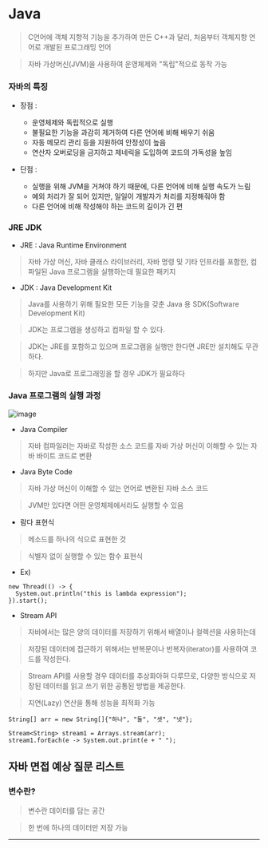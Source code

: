Java
=====

> C언어에 객체 지향적 기능을 추가하여 만든 C++과 달리, 처음부터 객체지향 언어로 개발된 프로그래밍 언어

> 자바 가상머신(JVM)을 사용하여 운영체제와 "독립"적으로 동작 가능


### 자바의 특징

* 장점 :

  + 운영체제와 독립적으로 실행
  + 불필요한 기능을 과감히 제거하여 다른 언어에 비해 배우기 쉬움
  + 자동 메모리 관리 등을 지원하여 안정성이 높음
  + 연산자 오버로딩을 금지하고 제네릭을 도입하여 코드의 가독성을 높임

* 단점 :
  
  + 실행을 위해 JVM을 거쳐야 하기 때문에, 다른 언어에 비해 실행 속도가 느림
  + 예외 처리가 잘 되어 있지만, 일일이 개발자가 처리를 지정해줘야 함
  + 다른 언어에 비해 작성해야 하는 코드의 길이가 긴 편


### JRE JDK

* JRE : Java Runtime Environment

> 자바 가상 머신, 자바 클래스 라이브러리, 자바 명령 및 기타 인프라를 포함한, 컴파일된 Java 프로그램을 실행하는데 필요한 패키지

* JDK : Java Development Kit

> Java를 사용하기 위해 필요한 모든 기능을 갖춘 Java 용 SDK(Software Development Kit)

> JDK는 프로그램을 생성하고 컴파일 할 수 있다.



> JDK는 JRE를 포함하고 있으며 프로그램을 실행만 한다면 JRE만 설치해도 무관하다.

> 하지만 Java로 프로그래밍을 할 경우 JDK가 필요하다





### Java 프로그램의 실행 과정 

![image](https://user-images.githubusercontent.com/94096054/151130312-d04abb44-c1cd-48cf-aef7-4f44f0442624.png)


* Java Compiler 

> 자바 컴파일러는 자바로 작성한 소스 코드를 자바 가상 머신이 이해할 수 있는 자바 바이트 코드로 변환


* Java Byte Code

> 자바 가상 머신이 이해할 수 있는 언어로 변환된 자바 소스 코드

> JVM만 있다면 어떤 운영체제에서라도 실행할 수 있음


* 람다 표현식

> 메소드를 하나의 식으로 표현한 것

> 식별자 없이 실행할 수 있는 함수 표현식

* Ex)

```
new Thread(() -> {
  System.out.println("this is lambda expression");
}).start();
```

* Stream API

> 자바에서는 많은 양의 데이터를 저장하기 위해서 배열이나 컬렉션을 사용하는데 

> 저장된 데이터에 접근하기 위해서는 반복문이나 반복자(iterator)를 사용하여 코드를 작성한다. 

> Stream API를 사용할 경우 데이터를 추상화아혀 다루므로, 다양한 방식으로 저장된 데이터를 읽고 쓰기 위한 공통된 방법을 제공한다.

> 지연(Lazy) 연산을 통해 성능을 최적화 가능

```
String[] arr = new String[]{"하나", "둘", "셋", "넷"};

Stream<String> stream1 = Arrays.stream(arr);
stream1.forEach(e -> System.out.print(e + " ");

```

## 자바 면접 예상 질문 리스트

### 변수란? 

> 변수란 데이터를 담는 공간

> 한 번에 하나의 데이터만 저장 가능

----------
